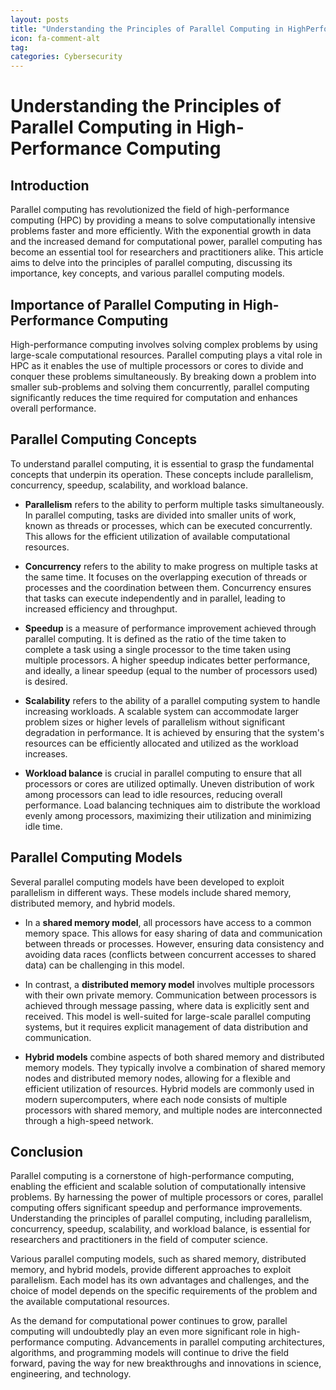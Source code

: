 ```yaml
---
layout: posts
title: "Understanding the Principles of Parallel Computing in HighPerformance Computing"
icon: fa-comment-alt
tag:      
categories: Cybersecurity
---
```



# Understanding the Principles of Parallel Computing in High-Performance Computing

## Introduction

Parallel computing has revolutionized the field of high-performance computing (HPC) by providing a means to solve computationally intensive problems faster and more efficiently. With the exponential growth in data and the increased demand for computational power, parallel computing has become an essential tool for researchers and practitioners alike. This article aims to delve into the principles of parallel computing, discussing its importance, key concepts, and various parallel computing models.

## Importance of Parallel Computing in High-Performance Computing

High-performance computing involves solving complex problems by using large-scale computational resources. Parallel computing plays a vital role in HPC as it enables the use of multiple processors or cores to divide and conquer these problems simultaneously. By breaking down a problem into smaller sub-problems and solving them concurrently, parallel computing significantly reduces the time required for computation and enhances overall performance.

## Parallel Computing Concepts

To understand parallel computing, it is essential to grasp the fundamental concepts that underpin its operation. These concepts include parallelism, concurrency, speedup, scalability, and workload balance.

- **Parallelism** refers to the ability to perform multiple tasks simultaneously. In parallel computing, tasks are divided into smaller units of work, known as threads or processes, which can be executed concurrently. This allows for the efficient utilization of available computational resources.

- **Concurrency** refers to the ability to make progress on multiple tasks at the same time. It focuses on the overlapping execution of threads or processes and the coordination between them. Concurrency ensures that tasks can execute independently and in parallel, leading to increased efficiency and throughput.

- **Speedup** is a measure of performance improvement achieved through parallel computing. It is defined as the ratio of the time taken to complete a task using a single processor to the time taken using multiple processors. A higher speedup indicates better performance, and ideally, a linear speedup (equal to the number of processors used) is desired.

- **Scalability** refers to the ability of a parallel computing system to handle increasing workloads. A scalable system can accommodate larger problem sizes or higher levels of parallelism without significant degradation in performance. It is achieved by ensuring that the system's resources can be efficiently allocated and utilized as the workload increases.

- **Workload balance** is crucial in parallel computing to ensure that all processors or cores are utilized optimally. Uneven distribution of work among processors can lead to idle resources, reducing overall performance. Load balancing techniques aim to distribute the workload evenly among processors, maximizing their utilization and minimizing idle time.

## Parallel Computing Models

Several parallel computing models have been developed to exploit parallelism in different ways. These models include shared memory, distributed memory, and hybrid models.

- In a **shared memory model**, all processors have access to a common memory space. This allows for easy sharing of data and communication between threads or processes. However, ensuring data consistency and avoiding data races (conflicts between concurrent accesses to shared data) can be challenging in this model.

- In contrast, a **distributed memory model** involves multiple processors with their own private memory. Communication between processors is achieved through message passing, where data is explicitly sent and received. This model is well-suited for large-scale parallel computing systems, but it requires explicit management of data distribution and communication.

- **Hybrid models** combine aspects of both shared memory and distributed memory models. They typically involve a combination of shared memory nodes and distributed memory nodes, allowing for a flexible and efficient utilization of resources. Hybrid models are commonly used in modern supercomputers, where each node consists of multiple processors with shared memory, and multiple nodes are interconnected through a high-speed network.

## Conclusion

Parallel computing is a cornerstone of high-performance computing, enabling the efficient and scalable solution of computationally intensive problems. By harnessing the power of multiple processors or cores, parallel computing offers significant speedup and performance improvements. Understanding the principles of parallel computing, including parallelism, concurrency, speedup, scalability, and workload balance, is essential for researchers and practitioners in the field of computer science.

Various parallel computing models, such as shared memory, distributed memory, and hybrid models, provide different approaches to exploit parallelism. Each model has its own advantages and challenges, and the choice of model depends on the specific requirements of the problem and the available computational resources.

As the demand for computational power continues to grow, parallel computing will undoubtedly play an even more significant role in high-performance computing. Advancements in parallel computing architectures, algorithms, and programming models will continue to drive the field forward, paving the way for new breakthroughs and innovations in science, engineering, and technology.